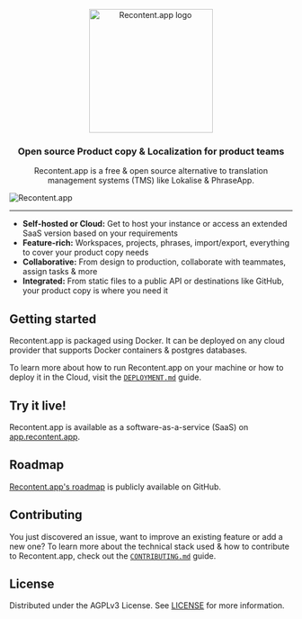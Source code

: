 <p align="center">
  <a href="https://recontent.app">
    <img src="https://recontent.app/assets/logo.svg" width="220px" alt="Recontent.app logo" />
  </a>
</p>

<h3 align="center">Open source Product copy & Localization for product teams</h3>
<p align="center">Recontent.app is a free & open source alternative to translation management systems (TMS) like Lokalise & PhraseApp.</p>

![Recontent.app](https://recontent.app/assets/app.jpg)

---

- **Self-hosted or Cloud:** Get to host your instance or access an extended SaaS version based on your requirements
- **Feature-rich:** Workspaces, projects, phrases, import/export, everything to cover your product copy needs
- **Collaborative:** From design to production, collaborate with teammates, assign tasks & more
- **Integrated:** From static files to a public API or destinations like GitHub, your product copy is where you need it

## Getting started

Recontent.app is packaged using Docker. It can be deployed on any cloud provider that supports Docker containers & postgres databases.

To learn more about how to run Recontent.app on your machine or how to deploy it in the Cloud, visit the [`DEPLOYMENT.md`](https://github.com/recontentapp/recontentapp/blob/master/DEPLOYMENT.md) guide.

## Try it live!

Recontent.app is available as a software-as-a-service (SaaS) on [app.recontent.app](https://app.recontent.app/).

## Roadmap

[Recontent.app's roadmap](https://github.com/orgs/recontentapp/projects/2) is publicly available on GitHub.

## Contributing

You just discovered an issue, want to improve an existing feature or add a new one? To learn more about the technical stack used & how to contribute to Recontent.app, check out the [`CONTRIBUTING.md`](https://github.com/recontentapp/recontentapp/blob/master/CONTRIBUTING.md) guide.

## License

Distributed under the AGPLv3 License. See [LICENSE](https://github.com/recontentapp/recontentapp/blob/master/LICENSE) for more information.
